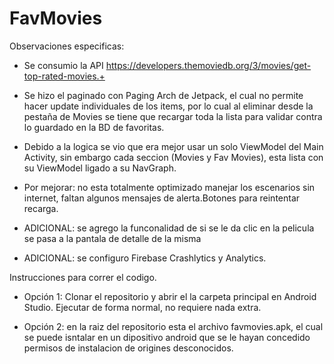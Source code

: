 # FavMovies

Observaciones especificas:

- Se consumio la API https://developers.themoviedb.org/3/movies/get-top-rated-movies.+

- Se hizo el paginado con Paging Arch de Jetpack, el cual no permite hacer update individuales de los items, por lo cual al eliminar desde la pestaña de Movies se tiene que recargar toda la lista para validar contra lo guardado en la BD de favoritas.

- Debido a la logica se vio que era mejor usar un solo ViewModel del Main Activity, sin embargo cada seccion (Movies y Fav Movies), esta lista con su ViewModel ligado a su NavGraph.

- Por mejorar: no esta totalmente optimizado manejar los escenarios sin internet, faltan algunos mensajes de alerta.Botones para reintentar recarga.

- ADICIONAL: se agrego la funconalidad de si se le da clic en la pelicula se pasa a la pantala de detalle de la misma

- ADICIONAL: se configuro Firebase Crashlytics y Analytics.


Instrucciones para correr el codigo.

- Opción 1: Clonar el repositorio y abrir el la carpeta principal en Android Studio. Ejecutar de forma normal, no requiere nada extra.

- Opción 2: en la raiz del repositorio esta el archivo favmovies.apk, el cual se puede isntalar en un dipositivo android que se le hayan concedido permisos de instalacion de origines desconocidos.

